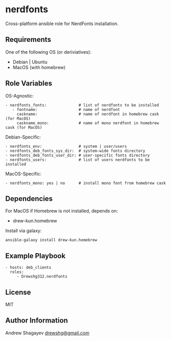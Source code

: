 nerdfonts
=========

Cross-platform ansible role for NerdFonts installation.

Requirements
------------

One of the following OS (or deriviatives):
 - Debian | Ubuntu
 - MacOS (with homebrew)

Role Variables
--------------

OS-Agnostic:

    - nerdfonts_fonts:              # list of nerdfonts to be installed
       - fontname:                  # name of nerdfont
         caskname:                  # name of nerdfont in homebrew cask (for MacOS)
         caskname_mono:             # name of mono nerdfont in homebrew cask (for MacOS)

Debian-Specific:

    - nerdfonts_env:                # system | user/users
    - nerdfonts_deb_fonts_sys_dir:  # system-wide fonts directory
    - nerdfonts_deb_fonts_user_dir: # user-specific fonts directory
    - nerdfonts_users:              # list of users nerdfonts to be installed

MacOS-Specific:

    - nerdfonts_mono: yes | no      # install mono font from homebrew cask

Dependencies
------------

For MacOS if Homebrew is not installed, depends on:
 - drew-kun.homebrew

Install via galaxy:

    ansible-galaxy install drew-kun.homebrew

Example Playbook
----------------

    - hosts: deb_clients
      roles:
         - Drewshg312.nerdfonts

License
-------

MIT

Author Information
------------------

Andrew Shagayev
drewshg@gmail.com

